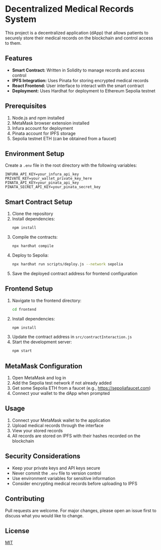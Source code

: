 # Decentralized Medical Records System

This project is a decentralized application (dApp) that allows patients to securely store their medical records on the blockchain and control access to them.

## Features

- **Smart Contract:** Written in Solidity to manage records and access control
- **IPFS Integration:** Uses Pinata for storing encrypted medical records
- **React Frontend:** User interface to interact with the smart contract
- **Deployment:** Uses Hardhat for deployment to Ethereum Sepolia testnet

## Prerequisites

1. Node.js and npm installed
2. MetaMask browser extension installed
3. Infura account for deployment
4. Pinata account for IPFS storage
5. Sepolia testnet ETH (can be obtained from a faucet)

## Environment Setup

Create a `.env` file in the root directory with the following variables:

```
INFURA_API_KEY=your_infura_api_key
PRIVATE_KEY=your_wallet_private_key_here
PINATA_API_KEY=your_pinata_api_key
PINATA_SECRET_API_KEY=your_pinata_secret_key
```

## Smart Contract Setup

1. Clone the repository
2. Install dependencies:
   ```bash
   npm install
   ```
3. Compile the contracts:
   ```bash
   npx hardhat compile
   ```
4. Deploy to Sepolia:
   ```bash
   npx hardhat run scripts/deploy.js --network sepolia
   ```
5. Save the deployed contract address for frontend configuration

## Frontend Setup

1. Navigate to the frontend directory:
   ```bash
   cd frontend
   ```
2. Install dependencies:
   ```bash
   npm install
   ```
3. Update the contract address in `src/contractInteraction.js`
4. Start the development server:
   ```bash
   npm start
   ```

## MetaMask Configuration

1. Open MetaMask and log in
2. Add the Sepolia test network if not already added
3. Get some Sepolia ETH from a faucet (e.g., https://sepoliafaucet.com)
4. Connect your wallet to the dApp when prompted

## Usage

1. Connect your MetaMask wallet to the application
2. Upload medical records through the interface
3. View your stored records
4. All records are stored on IPFS with their hashes recorded on the blockchain

## Security Considerations

- Keep your private keys and API keys secure
- Never commit the `.env` file to version control
- Use environment variables for sensitive information
- Consider encrypting medical records before uploading to IPFS

## Contributing

Pull requests are welcome. For major changes, please open an issue first to discuss what you would like to change.

## License

[MIT](https://choosealicense.com/licenses/mit/)
